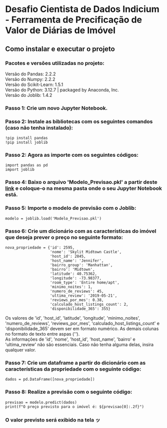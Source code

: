 # Desafio Cientista de Dados Indicium - Ferramenta de Precificação de Valor de Diárias de Imóvel

## Como instalar e executar o projeto

### Pacotes e versões utilizadas no projeto:<br>
Versão do Pandas:  2.2.2<br>
Versão do Numpy:  2.2.2<br>
Versão do Scikit-Learn:  1.5.1<br>
Versão do Python:  3.12.7 | packaged by Anaconda, Inc.<br>
Versão do Joblib:  1.4.2<br>

### Passo 1: Crie um novo Jupyter Notebook.
### Passo 2: Instale as bibliotecas com os seguintes comandos (caso não tenha instalado):
```
!pip install pandas
!pip install joblib
```
### Passo 2: Agora as importe com os seguintes códigos:
```
import pandas as pd
import joblib
```
### Passo 4: Baixo o arquivo 'Modelo_Previsao.pkl' a partir deste [link](https://drive.google.com/file/d/15-oB9FKLhNismtO_gb54Cliw5tFzSf27/view?usp=drive_link) e coloque-o na mesma pasta onde o seu Jupyter Notebook está.
### Passo 5: Importe o modelo de previsão com o Joblib:
```
modelo = joblib.load('Modelo_Previsao.pkl')
```
### Passo 6: Crie um dicionário com as características do imóvel que deseja prever o preço no seguinte formato:
```
nova_propriedade = {'id': 2595,
                    'nome': 'Skylit Midtown Castle',
                    'host_id': 2845,
                    'host_name': 'Jennifer',
                    'bairro_group': 'Manhattan',
                    'bairro': 'Midtown',
                    'latitude': 40.75362,
                    'longitude': -73.98377,
                    'room_type': 'Entire home/apt',
                    'minimo_noites': 1,
                    'numero_de_reviews': 45,
                    'ultima_review': '2019-05-21',
                    'reviews_por_mes': 0.38,
                    'calculado_host_listings_count': 2,
                    'disponibilidade_365': 355}
```
Os valores de 'id', 'host_id', 'latitude', 'longitude', 'minimo_noites', 'numero_de_reviews', 'reviews_por_mes', 'calculado_host_listings_count' e 'disponibilidade_365' devem ser em formato numérico. As demais colunas no formato de texto entre aspas ('').<br>
As informações de 'id', 'nome', 'host_id', 'host_name', 'bairro' e 'ultima_review' não são essenciais. Caso não tenha alguma delas, insira qualquer valor.
### Passo 7: Crie um dataframe a partir do dicionário com as características da propriedade com o seguinte código:
```
dados = pd.DataFrame([nova_propriedade])
```

### Passo 8: Realize a previsão com o seguinte código:
```
previsao = modelo.predict(dados)
print(f"O preço previsto para o imóvel é: ${previsao[0]:.2f}")
```
### O valor previsto será exibido na tela ッ



























